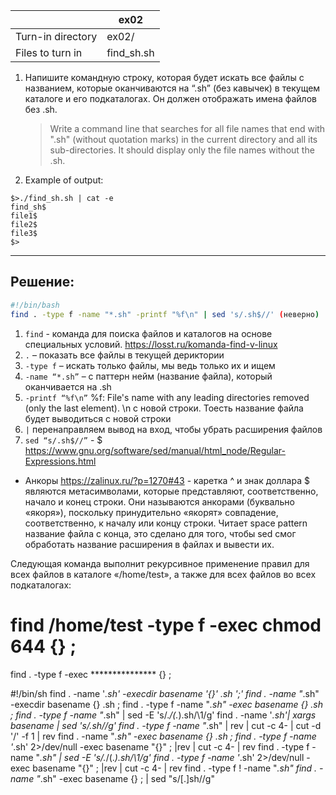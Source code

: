 | 			         |	ex02	          |
| ------------------ | -------------------|
| Turn-in directory  | 	ex02/	      	  |
| Files to turn in   | 	find_sh.sh   	  |

1. Напишите командную строку, которая будет искать все файлы с названием, которые оканчиваются на “.sh” (без кавычек) в текущем каталоге и его подкаталогах. Он должен отображать имена файлов без .sh.
   > Write a command line that searches for all file names that end with ".sh" (without quotation marks) in the current directory and all its sub-directories. It should display only the file names without the .sh.

2. Example of output:
```
$>./find_sh.sh | cat -e
find_sh$
file1$
file2$
file3$
$>
```

---

## Решение: ##

```bash
#!/bin/bash
find . -type f -name "*.sh" -printf "%f\n" | sed 's/.sh$//' (неверно)
```

1. `find` - команда для поиска файлов и каталогов на основе специальных условий. https://losst.ru/komanda-find-v-linux
2. `.` – показать все файлы в текущей дериктории
3. `-type f` – искать только файлы, мы ведь только их и ищем
4. `-name “*.sh”` – с паттерн нейм (название файла), который оканчивается на .sh
5. `-printf “%f\n”` %f: File's name with any leading directories removed (only the last element). \n с новой строки. Тоесть название файла будет выводиться с новой строки
6. `|` перенаправляем вывод на вход, чтобы убрать расширения файлов
7. `sed “s/.sh$//”` - $ https://www.gnu.org/software/sed/manual/html_node/Regular-Expressions.html

* Анкоры https://zalinux.ru/?p=1270#43 - каретка ^ и знак доллара $ являются метасимволами, которые представляют, соответственно, начало и конец строки. Они называются анкорами (буквально «якоря»), поскольку принудительно «якорят» совпадение, соответственно, к началу или концу строки. Читает space pattern название файла с конца, это сделано для того, чтобы sed смог обработать название расширения в файлах и вывести их.

Следующая команда выполнит рекурсивное применение правил для всех файлов в каталоге «/home/test», а также для всех файлов во всех подкаталогах:
# find /home/test -type f -exec chmod 644 {} \;

find . -type f -exec   ***************              {} \;

#!/bin/sh
find . -name '*.sh' -execdir basename '{}' .sh ';'
find . -name "*.sh" -execdir basename {} .sh \;
find . -type f -name "*.sh" -exec basename {} .sh \; 
find . -type f -name "*.sh" | sed -E 's/.*\/(.*)\.sh/\1/g'
find . -name '*.sh'| xargs basename  | sed 's/\.sh//g'
find . -type f -name "*.sh" | rev | cut -c 4- | cut -d '/' -f 1 | rev
find . -name "*.sh" -exec basename {} .sh \;
find . -type f -name '*.sh' 2>/dev/null -exec basename "{}"  \; |rev | cut -c 4- | rev
find . -type f -name "*.sh" | sed -E 's/.*\/(.*)\.sh/\1/g'
find . -type f -name '*.sh' 2>/dev/null -exec basename "{}"  \; |rev | cut -c 4- | rev
find . -type f ! -name "*.sh"
find . -name "*.sh" -exec basename {} \; | sed "s/[.]sh//g"


